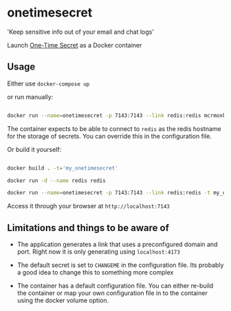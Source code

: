 # onetimesecret

'Keep sensitive info out of your email and chat logs'

Launch [One-Time Secret](http://onetimesecret.com) as a Docker container

## Usage


Either use `docker-compose up`

or run manually:


```bash

docker run --name=onetimesecret -p 7143:7143 --link redis:redis mcrmonkey/docker-onetimesecret

```

The container expects to be able to connect to `redis` as the redis hostname
for the storage of secrets.
You can override this in the configuration file.


Or build it yourself:

```bash

docker build . -t='my_onetimesecret'

docker run -d --name redis redis

docker run --name=onetimesecret -p 7143:7143 --link redis:redis -t my_onetimesecret

```

Access it through your browser at `http://localhost:7143`

## Limitations and things to be aware of

* The application generates a link that uses a preconfigured domain and port.
  Right now it is only generating using `localhost:4173`

* The default secret is set to `CHANGEME` in the configuration file. Its
  probably a good idea to change this to something more complex

* The container has a default configuration file. You can either re-build the
  container or map your own configuration file in to the container using the
  docker volume option.



